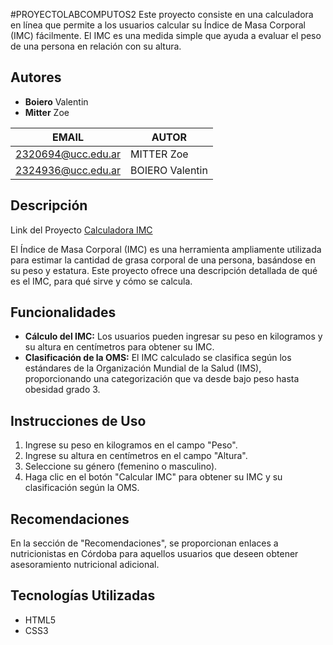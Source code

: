 #PROYECTOLABCOMPUTOS2
Este proyecto consiste en una calculadora en línea que permite a los usuarios calcular su Índice de Masa Corporal (IMC) fácilmente. El IMC es una medida simple que ayuda a evaluar el peso de una persona en relación con su altura.

## Autores
* **Boiero** Valentin
* **Mitter** Zoe

|EMAIL|AUTOR|
|-----|-----|
|2320694@ucc.edu.ar|MITTER Zoe|
|2324936@ucc.edu.ar|BOIERO Valentin|


## Descripción
Link del Proyecto [Calculadora IMC](file:///C:/Users/zoe/Documents/Segundo%20año/Labc%20II/Paginaweb/Index.html)

El Índice de Masa Corporal (IMC) es una herramienta ampliamente utilizada para estimar la cantidad de grasa corporal de una persona, basándose en su peso y estatura. Este proyecto ofrece una descripción detallada de qué es el IMC, para qué sirve y cómo se calcula.

## Funcionalidades

- **Cálculo del IMC:** Los usuarios pueden ingresar su peso en kilogramos y su altura en centímetros para obtener su IMC.
- **Clasificación de la OMS:** El IMC calculado se clasifica según los estándares de la Organización Mundial de la Salud (IMS), proporcionando una categorización que va desde bajo peso hasta obesidad grado 3.

## Instrucciones de Uso

1. Ingrese su peso en kilogramos en el campo "Peso".
2. Ingrese su altura en centímetros en el campo "Altura".
3. Seleccione su género (femenino o masculino).
4. Haga clic en el botón "Calcular IMC" para obtener su IMC y su clasificación según la OMS.

## Recomendaciones

En la sección de "Recomendaciones", se proporcionan enlaces a nutricionistas en Córdoba para aquellos usuarios que deseen obtener asesoramiento nutricional adicional.

## Tecnologías Utilizadas

- HTML5
- CSS3

